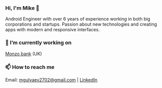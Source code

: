 ### Hi, I'm Mike 👋
Android Engineer with over 6 years of experience working in both big corporations and startups. Passion about new technologies and creating apps with modern and responsive interfaces.

### 🔭 I’m currently working on
[Monzo bank](https://monzo.com/) (UK)

### 📫 How to reach me
Email: mgulyaev2702@gmail.com | [LinkedIn](https://www.linkedin.com/in/migulyaev/)



<!--
**migulyaev/migulyaev** is a ✨ _special_ ✨ repository because its `README.md` (this file) appears on your GitHub profile.

Here are some ideas to get you started:

- 🔭 I’m currently working on ...
- 🌱 I’m currently learning ...
- 👯 I’m looking to collaborate on ...
- 🤔 I’m looking for help with ...
- 💬 Ask me about ...
- 📫 How to reach me: ...
- 😄 Pronouns: ...
- ⚡ Fun fact: ...
-->
